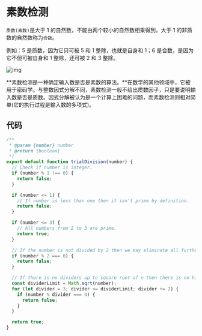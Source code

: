 # 素数检测

`质数(素数)`是大于 1 的自然数，不能由两个较小的自然数相乘得到。大于 1 的非质数的自然数称为`合数`。

例如：5 是质数，因为它只可被 5 和 1 整除，也就是自身和 1；6 是合数，是因为它不但可被自身和 1 整除，还可被 2 和 3 整除。

![img](https://img.imyangyong.com/blog/2020-07-06%2016-44-44.png)

**素数检测是一种确定输入数是否是素数的算法。**在数学的其他领域中，它被用于密码学。与整数因式分解不同，素数检测一般不给出质数因子，只是要说明输入数是否是质数。因式分解被认为是一个计算上困难的问题，而素数检测则相对简单(它的执行过程是输入数的多项式)。

## 代码

```javascript
/**
 * @param {number} number
 * @return {boolean}
 */
export default function trialDivision(number) {
  // Check if number is integer.
  if (number % 1 !== 0) {
    return false;
  }

  if (number <= 1) {
    // If number is less than one then it isn't prime by definition.
    return false;
  }

  if (number <= 3) {
    // All numbers from 2 to 3 are prime.
    return true;
  }

  // If the number is not divided by 2 then we may eliminate all further even dividers.
  if (number % 2 === 0) {
    return false;
  }

  // If there is no dividers up to square root of n then there is no higher dividers as well.
  const dividerLimit = Math.sqrt(number);
  for (let divider = 3; divider <= dividerLimit; divider += 2) {
    if (number % divider === 0) {
      return false;
    }
  }

  return true;
}
```

